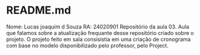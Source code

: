 # README.md
Nome: Lucas joaquim d Souza
RA: 24020901
Repositório da aula 03. Aula que falamos sobre a atualização frequante desse repositório criado sobre o projeto.
O projeto feito em sala consisistia em uma criação de cronograma com base no modelo disponibilizado pelo professor, pelo Project.
